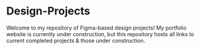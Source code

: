 # Design-Projects
Welcome to my repository of Figma-based design projects! My portfolio website is currently under construction, but this repository hosts all links to current completed projects &amp; those under construction.
